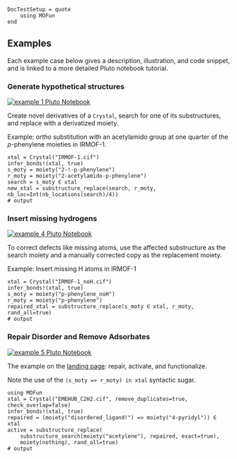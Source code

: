 ```@meta
DocTestSetup = quote
    using MOFun
end
```

## Examples

Each example case below gives a description, illustration, and code snippet,
and is linked to a more detailed Pluto notebook tutorial.

### Generate hypothetical structures

[![example 1](../../../assets/IRMOF1example.png)
Pluto Notebook](../../../examples/IRMOF1.jl)

Create novel derivatives of a `Crystal`, search for one of its substructures,
and replace with a derivatized moiety.

Example: *ortho* substitution with an acetylamido group at one quarter of the
*p*-phenylene moieties in IRMOF-1.

```jldoctest
xtal = Crystal("IRMOF-1.cif")
infer_bonds!(xtal, true)
s_moty = moiety("2-!-p-phenylene")
r_moty = moiety("2-acetylamido-p-phenylene")
search = s_moty ∈ xtal
new_xtal = substructure_replace(search, r_moty, nb_loc=Int(nb_locations(search)/4))
# output

```

### Insert missing hydrogens

[![example 4](../../../assets/missingHexample.png)
Pluto Notebook](../../../examples/missingH.jl)

To correct defects like missing atoms, use the affected substructure as the search
moiety and a manually corrected copy as the replacement moiety.

Example: Insert missing H atoms in IRMOF-1


```jldoctest
xtal = Crystal("IRMOF-1_noH.cif")
infer_bonds!(xtal, true)
s_moty = moiety("p-phenylene_noH")
r_moty = moiety("p-phenylene")
repaired_xtal = substructure_replace(s_moty ∈ xtal, r_moty, rand_all=true)
# output

```

### Repair Disorder and Remove Adsorbates

[![example 5](../../../assets/landingpageexample.png)
Pluto Notebook](../../../examples/landingpage.jl)

The example on the [landing page](../../../index.md): repair, activate, and functionalize.

Note the use of the `(s_moty => r_moty) in xtal` syntactic sugar.

```jldoctest
using MOFun
xtal = Crystal("EMEHUB_C2H2.cif", remove_duplicates=true, check_overlap=false)
infer_bonds!(xtal, true)
repaired = (moiety("disordered_ligand!") => moiety("4-pyridyl")) ∈ xtal
active = substructure_replace(
    substructure_search(moiety("acetylene"), repaired, exact=true), 
    moiety(nothing), rand_all=true)
# output

```
